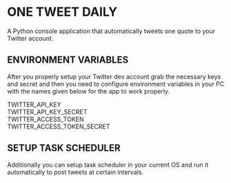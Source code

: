 # ONE TWEET DAILY

A Python console application that automatically tweets one quote to your Twitter account.

## ENVIRONMENT VARIABLES

After you properly setup your Twitter dev account grab the necessary keys and secret and then you need to configure environment variables in your PC with the names given below for the app to work properly.

TWITTER_API_KEY</br>
TWITTER_API_KEY_SECRET</br>
TWITTER_ACCESS_TOKEN</br>
TWITTER_ACCESS_TOKEN_SECRET</br>

## SETUP TASK SCHEDULER

Additionally you can setup task scheduler in your current OS and run it automatically to post tweets at certain intervals.

